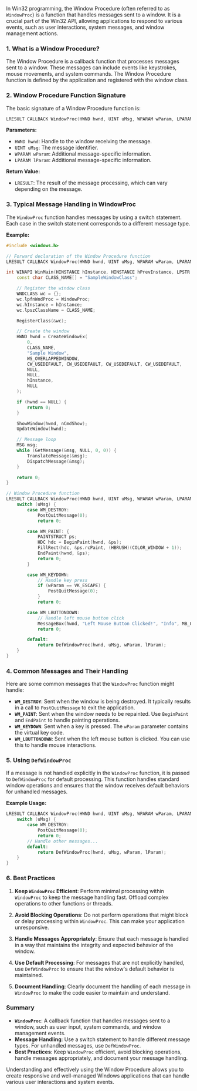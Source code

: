 In Win32 programming, the Window Procedure (often referred to as `WindowProc`) is a function that handles messages sent to a window. It is a crucial part of the Win32 API, allowing applications to respond to various events, such as user interactions, system messages, and window management actions.

### **1. What is a Window Procedure?**

The Window Procedure is a callback function that processes messages sent to a window. These messages can include events like keystrokes, mouse movements, and system commands. The Window Procedure function is defined by the application and registered with the window class.

### **2. Window Procedure Function Signature**

The basic signature of a Window Procedure function is:

```cpp
LRESULT CALLBACK WindowProc(HWND hwnd, UINT uMsg, WPARAM wParam, LPARAM lParam);
```

**Parameters:**
- `HWND hwnd`: Handle to the window receiving the message.
- `UINT uMsg`: The message identifier.
- `WPARAM wParam`: Additional message-specific information.
- `LPARAM lParam`: Additional message-specific information.

**Return Value:**
- `LRESULT`: The result of the message processing, which can vary depending on the message.

### **3. Typical Message Handling in WindowProc**

The `WindowProc` function handles messages by using a switch statement. Each case in the switch statement corresponds to a different message type.

**Example:**

```cpp
#include <windows.h>

// Forward declaration of the Window Procedure function
LRESULT CALLBACK WindowProc(HWND hwnd, UINT uMsg, WPARAM wParam, LPARAM lParam);

int WINAPI WinMain(HINSTANCE hInstance, HINSTANCE hPrevInstance, LPSTR lpCmdLine, int nCmdShow) {
    const char CLASS_NAME[] = "SampleWindowClass";

    // Register the window class
    WNDCLASS wc = {};
    wc.lpfnWndProc = WindowProc;
    wc.hInstance = hInstance;
    wc.lpszClassName = CLASS_NAME;

    RegisterClass(&wc);

    // Create the window
    HWND hwnd = CreateWindowEx(
        0,
        CLASS_NAME,
        "Sample Window",
        WS_OVERLAPPEDWINDOW,
        CW_USEDEFAULT, CW_USEDEFAULT, CW_USEDEFAULT, CW_USEDEFAULT,
        NULL,
        NULL,
        hInstance,
        NULL
    );

    if (hwnd == NULL) {
        return 0;
    }

    ShowWindow(hwnd, nCmdShow);
    UpdateWindow(hwnd);

    // Message loop
    MSG msg;
    while (GetMessage(&msg, NULL, 0, 0)) {
        TranslateMessage(&msg);
        DispatchMessage(&msg);
    }

    return 0;
}

// Window Procedure function
LRESULT CALLBACK WindowProc(HWND hwnd, UINT uMsg, WPARAM wParam, LPARAM lParam) {
    switch (uMsg) {
        case WM_DESTROY:
            PostQuitMessage(0);
            return 0;

        case WM_PAINT: {
            PAINTSTRUCT ps;
            HDC hdc = BeginPaint(hwnd, &ps);
            FillRect(hdc, &ps.rcPaint, (HBRUSH)(COLOR_WINDOW + 1));
            EndPaint(hwnd, &ps);
            return 0;
        }

        case WM_KEYDOWN:
            // Handle key press
            if (wParam == VK_ESCAPE) {
                PostQuitMessage(0);
            }
            return 0;

        case WM_LBUTTONDOWN:
            // Handle left mouse button click
            MessageBox(hwnd, "Left Mouse Button Clicked!", "Info", MB_OK);
            return 0;

        default:
            return DefWindowProc(hwnd, uMsg, wParam, lParam);
    }
}
```

### **4. Common Messages and Their Handling**

Here are some common messages that the `WindowProc` function might handle:

- **`WM_DESTROY`**: Sent when the window is being destroyed. It typically results in a call to `PostQuitMessage` to exit the application.
- **`WM_PAINT`**: Sent when the window needs to be repainted. Use `BeginPaint` and `EndPaint` to handle painting operations.
- **`WM_KEYDOWN`**: Sent when a key is pressed. The `wParam` parameter contains the virtual key code.
- **`WM_LBUTTONDOWN`**: Sent when the left mouse button is clicked. You can use this to handle mouse interactions.

### **5. Using `DefWindowProc`**

If a message is not handled explicitly in the `WindowProc` function, it is passed to `DefWindowProc` for default processing. This function handles standard window operations and ensures that the window receives default behaviors for unhandled messages.

**Example Usage:**

```cpp
LRESULT CALLBACK WindowProc(HWND hwnd, UINT uMsg, WPARAM wParam, LPARAM lParam) {
    switch (uMsg) {
        case WM_DESTROY:
            PostQuitMessage(0);
            return 0;
        // Handle other messages...
        default:
            return DefWindowProc(hwnd, uMsg, wParam, lParam);
    }
}
```

### **6. Best Practices**

1. **Keep `WindowProc` Efficient**: Perform minimal processing within `WindowProc` to keep the message handling fast. Offload complex operations to other functions or threads.

2. **Avoid Blocking Operations**: Do not perform operations that might block or delay processing within `WindowProc`. This can make your application unresponsive.

3. **Handle Messages Appropriately**: Ensure that each message is handled in a way that maintains the integrity and expected behavior of the window.

4. **Use Default Processing**: For messages that are not explicitly handled, use `DefWindowProc` to ensure that the window's default behavior is maintained.

5. **Document Handling**: Clearly document the handling of each message in `WindowProc` to make the code easier to maintain and understand.

### **Summary**

- **`WindowProc`**: A callback function that handles messages sent to a window, such as user input, system commands, and window management events.
- **Message Handling**: Use a switch statement to handle different message types. For unhandled messages, use `DefWindowProc`.
- **Best Practices**: Keep `WindowProc` efficient, avoid blocking operations, handle messages appropriately, and document your message handling.

Understanding and effectively using the Window Procedure allows you to create responsive and well-managed Windows applications that can handle various user interactions and system events.